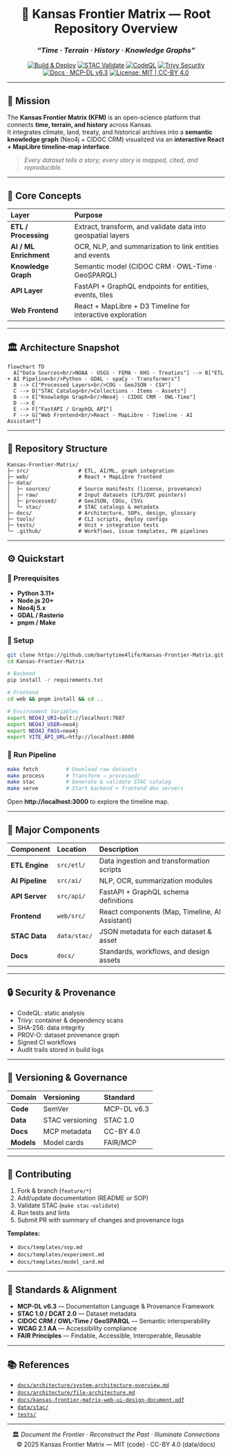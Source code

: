<div align="center">

# 🧭 **Kansas Frontier Matrix — Root Repository Overview**

### *“Time · Terrain · History · Knowledge Graphs”*

[![Build & Deploy](https://img.shields.io/github/actions/workflow/status/bartytime4life/Kansas-Frontier-Matrix/site.yml?label=Build%20%26%20Deploy)](./.github/workflows/site.yml)
[![STAC Validate](https://img.shields.io/github/actions/workflow/status/bartytime4life/Kansas-Frontier-Matrix/stac-validate.yml?label=STAC%20Validate)](./.github/workflows/stac-validate.yml)
[![CodeQL](https://img.shields.io/github/actions/workflow/status/bartytime4life/Kansas-Frontier-Matrix/codeql.yml?label=CodeQL)](./.github/workflows/codeql.yml)
[![Trivy Security](https://img.shields.io/github/actions/workflow/status/bartytime4life/Kansas-Frontier-Matrix/trivy.yml?label=Trivy%20Security)](./.github/workflows/trivy.yml)
[![Docs · MCP-DL v6.3](https://img.shields.io/badge/Docs-MCP--DL%20v6.3-blue)](./docs/)
[![License: MIT \| CC-BY 4.0](https://img.shields.io/badge/License-MIT%20%7C%20CC--BY%204.0-blue)](./LICENSE)

</div>

---

## 🌾 Mission

The **Kansas Frontier Matrix (KFM)** is an open-science platform that connects **time, terrain, and history** across Kansas.  
It integrates climate, land, treaty, and historical archives into a **semantic knowledge graph** (Neo4j + CIDOC CRM) visualized via an **interactive React + MapLibre timeline-map interface**.

> *Every dataset tells a story; every story is mapped, cited, and reproducible.*

---

## 🧠 Core Concepts

| Layer                 | Purpose                                                     |
| :-------------------- | :---------------------------------------------------------- |
| **ETL / Processing**  | Extract, transform, and validate data into geospatial layers |
| **AI / ML Enrichment**| OCR, NLP, and summarization to link entities and events     |
| **Knowledge Graph**   | Semantic model (CIDOC CRM · OWL-Time · GeoSPARQL)          |
| **API Layer**         | FastAPI + GraphQL endpoints for entities, events, tiles     |
| **Web Frontend**      | React + MapLibre + D3 Timeline for interactive exploration  |

---

## 🏛 Architecture Snapshot

```mermaid
flowchart TD
  A["Data Sources<br/>NOAA · USGS · FEMA · KHS · Treaties"] --> B["ETL + AI Pipeline<br/>Python · GDAL · spaCy · Transformers"]
  B --> C["Processed Layers<br/>COG · GeoJSON · CSV"]
  C --> D["STAC Catalog<br/>Collections · Items · Assets"]
  B --> E["Knowledge Graph<br/>Neo4j · CIDOC CRM · OWL-Time"]
  D --> E
  E --> F["FastAPI / GraphQL API"]
  F --> G["Web Frontend<br/>React · MapLibre · Timeline · AI Assistant"]
```

---

## 🧱 Repository Structure

```text
Kansas-Frontier-Matrix/
├─ src/                # ETL, AI/ML, graph integration
├─ web/                # React + MapLibre frontend
├─ data/
│  ├─ sources/         # Source manifests (license, provenance)
│  ├─ raw/             # Input datasets (LFS/DVC pointers)
│  ├─ processed/       # GeoJSON, COGs, CSVs
│  └─ stac/            # STAC catalogs & metadata
├─ docs/               # Architecture, SOPs, design, glossary
├─ tools/              # CLI scripts, deploy configs
├─ tests/              # Unit + integration tests
└─ .github/            # Workflows, issue templates, PR pipelines
```

---

## ⚙️ Quickstart

### 🧰 Prerequisites
- **Python 3.11+**
- **Node.js 20+**
- **Neo4j 5.x**
- **GDAL / Rasterio**
- **pnpm / Make**

### 🚀 Setup

```bash
git clone https://github.com/bartytime4life/Kansas-Frontier-Matrix.git
cd Kansas-Frontier-Matrix

# Backend
pip install -r requirements.txt

# Frontend
cd web && pnpm install && cd ..

# Environment Variables
export NEO4J_URI=bolt://localhost:7687
export NEO4J_USER=neo4j
export NEO4J_PASS=neo4j
export VITE_API_URL=http://localhost:8000
```

### 🧮 Run Pipeline

```bash
make fetch         # Download raw datasets
make process       # Transform → processed/
make stac          # Generate & validate STAC catalog
make serve         # Start backend + frontend dev servers
```

Open **http://localhost:3000** to explore the timeline map.

---

## 🧩 Major Components

| Component     | Location               | Description                                      |
| :-------------| :--------------------- | :----------------------------------------------- |
| **ETL Engine**| `src/etl/`             | Data ingestion and transformation scripts        |
| **AI Pipeline**| `src/ai/`             | NLP, OCR, summarization modules                 |
| **API Server**| `src/api/`             | FastAPI + GraphQL schema definitions             |
| **Frontend**  | `web/src/`             | React components (Map, Timeline, AI Assistant)   |
| **STAC Data** | `data/stac/`           | JSON metadata for each dataset & asset           |
| **Docs**      | `docs/`                | Standards, workflows, and design assets          |

---

## 🔒 Security & Provenance

- CodeQL: static analysis  
- Trivy: container & dependency scans  
- SHA-256: data integrity  
- PROV-O: dataset provenance graph  
- Signed CI workflows  
- Audit trails stored in build logs  

---

## 🧾 Versioning & Governance

| Domain | Versioning | Standard |
| :------| :---------- | :--------|
| **Code** | SemVer | MCP-DL v6.3 |
| **Data** | STAC versioning | STAC 1.0 |
| **Docs** | MCP metadata | CC-BY 4.0 |
| **Models** | Model cards | FAIR/MCP |

---

## 🤝 Contributing

1. Fork & branch (`feature/*`)
2. Add/update documentation (README or SOP)
3. Validate STAC (`make stac-validate`)
4. Run tests and lints
5. Submit PR with summary of changes and provenance logs

**Templates:**
- `docs/templates/sop.md`
- `docs/templates/experiment.md`
- `docs/templates/model_card.md`

---

## 🧠 Standards & Alignment

- **MCP-DL v6.3** — Documentation Language & Provenance Framework  
- **STAC 1.0 / DCAT 2.0** — Dataset metadata  
- **CIDOC CRM / OWL-Time / GeoSPARQL** — Semantic interoperability  
- **WCAG 2.1 AA** — Accessibility compliance  
- **FAIR Principles** — Findable, Accessible, Interoperable, Reusable  

---

## 📚 References

- [`docs/architecture/system-architecture-overview.md`](docs/architecture/system-architecture-overview.md)
- [`docs/architecture/file-architecture.md`](docs/architecture/file-architecture.md)
- [`docs/kansas-frontier-matrix-web-ui-design-document.pdf`](docs/kansas-frontier-matrix-web-ui-design-document.pdf)
- [`data/stac/`](data/stac/)
- [`tests/`](tests/)

---

<div align="center">

🏛 *Document the Frontier · Reconstruct the Past · Illuminate Connections*  
© 2025 Kansas Frontier Matrix — MIT (code) · CC-BY 4.0 (data/docs)

</div>
